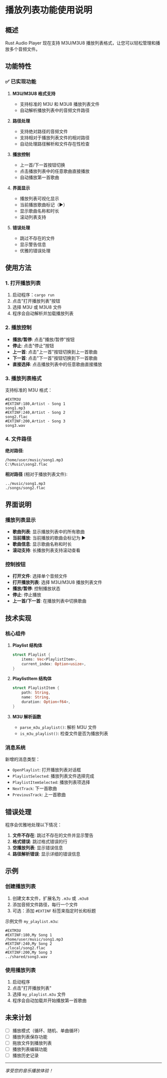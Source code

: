 # 播放列表功能使用说明

## 概述

Rust Audio Player 现在支持 M3U/M3U8 播放列表格式，让您可以轻松管理和播放多个音频文件。

## 功能特性

### ✅ 已实现功能

1. **M3U/M3U8 格式支持**
   - 支持标准的 M3U 和 M3U8 播放列表文件
   - 自动解析播放列表中的音频文件路径

2. **路径处理**
   - 支持绝对路径的音频文件
   - 支持相对于播放列表文件的相对路径
   - 自动处理路径解析和文件存在性检查

3. **播放控制**
   - 上一首/下一首按钮切换
   - 点击播放列表中的任意歌曲直接播放
   - 自动播放第一首歌曲

4. **界面显示**
   - 播放列表可视化显示
   - 当前播放歌曲标记（▶）
   - 显示歌曲名称和时长
   - 滚动列表支持

5. **错误处理**
   - 跳过不存在的文件
   - 显示警告信息
   - 优雅的错误处理

## 使用方法

### 1. 打开播放列表

1. 启动程序：`cargo run`
2. 点击"打开播放列表"按钮
3. 选择 M3U 或 M3U8 文件
4. 程序会自动解析并加载播放列表

### 2. 播放控制

- **播放/暂停**: 点击"播放/暂停"按钮
- **停止**: 点击"停止"按钮
- **上一首**: 点击"上一首"按钮切换到上一首歌曲
- **下一首**: 点击"下一首"按钮切换到下一首歌曲
- **直接选择**: 点击播放列表中的任意歌曲直接播放

### 3. 播放列表格式

支持标准的 M3U 格式：

```m3u
#EXTM3U
#EXTINF:180,Artist - Song 1
song1.mp3
#EXTINF:240,Artist - Song 2
song2.flac
#EXTINF:200,Artist - Song 3
song3.wav
```

### 4. 文件路径

**绝对路径**:
```m3u
/home/user/music/song1.mp3
C:\Music\song2.flac
```

**相对路径** (相对于播放列表文件):
```m3u
../music/song1.mp3
./songs/song2.flac
```

## 界面说明

### 播放列表显示

- **歌曲列表**: 显示播放列表中的所有歌曲
- **当前播放**: 当前播放的歌曲会标记为 ▶
- **歌曲信息**: 显示歌曲名称和时长
- **滚动支持**: 长播放列表支持滚动查看

### 控制按钮

- **打开文件**: 选择单个音频文件
- **打开播放列表**: 选择 M3U/M3U8 播放列表文件
- **播放/暂停**: 控制播放状态
- **停止**: 停止播放
- **上一首/下一首**: 在播放列表中切换歌曲

## 技术实现

### 核心组件

1. **Playlist 结构体**
   ```rust
   struct Playlist {
       items: Vec<PlaylistItem>,
       current_index: Option<usize>,
   }
   ```

2. **PlaylistItem 结构体**
   ```rust
   struct PlaylistItem {
       path: String,
       name: String,
       duration: Option<f64>,
   }
   ```

3. **M3U 解析函数**
   - `parse_m3u_playlist()`: 解析 M3U 文件
   - `is_m3u_playlist()`: 检查文件是否为播放列表

### 消息系统

新增的消息类型：
- `OpenPlaylist`: 打开播放列表对话框
- `PlaylistSelected`: 播放列表文件选择完成
- `PlaylistItemSelected`: 播放列表项选择
- `NextTrack`: 下一首歌曲
- `PreviousTrack`: 上一首歌曲

## 错误处理

程序会优雅地处理以下情况：

1. **文件不存在**: 跳过不存在的文件并显示警告
2. **格式错误**: 跳过格式错误的行
3. **空播放列表**: 显示错误信息
4. **路径解析错误**: 显示详细的错误信息

## 示例

### 创建播放列表

1. 创建文本文件，扩展名为 `.m3u` 或 `.m3u8`
2. 添加音频文件路径，每行一个文件
3. 可选：添加 `#EXTINF` 标签来指定时长和标题

示例文件 `my_playlist.m3u`:
```m3u
#EXTM3U
#EXTINF:180,My Song 1
/home/user/music/song1.mp3
#EXTINF:240,My Song 2
./local/song2.flac
#EXTINF:200,My Song 3
../shared/song3.wav
```

### 使用播放列表

1. 启动程序
2. 点击"打开播放列表"
3. 选择 `my_playlist.m3u` 文件
4. 程序会自动加载并开始播放第一首歌曲

## 未来计划

- [ ] 播放模式（循环、随机、单曲循环）
- [ ] 播放列表保存功能
- [ ] 拖放文件到播放列表
- [ ] 播放列表编辑功能
- [ ] 播放历史记录

---

*享受您的音乐播放体验！* 